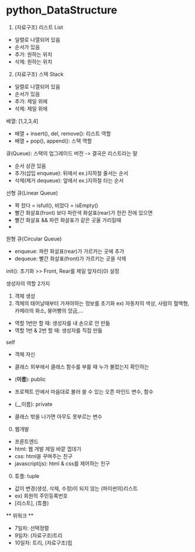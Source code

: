 # python_DataStructure

1. (자료구조) 리스트 List
- 일렬로 나열되어 있음
- 순서가 있음
- 추가: 원하는 위치
- 삭제: 원하는 위치

2. (자료구조) 스택 Stack
- 일렬로 나열되어 있음
- 순서가 있음
- 추가: 제일 위에
- 삭제: 제일 위에

배열: [1,2,3,4]
- 배열 + insert(), del, remove(): 리스트 역할
- 배열 + pop(), append(): 스택 역할

큐(Queue): 스택의 업그레이드 버전 -> 결국은 리스트라는 말
- 순서 상관 있음
- 추가(삽입 enqueue): 뒤에서 ex.)지하철 줄서는 순서
- 삭제(제거 dequeue): 앞에서 ex.)지하철 타는 순서

선형 큐(Linear Queue)
- 꽉 찼다 = isfull(), 비었다 = isEmpty() 
- 빨간 화살표(front) 보다 파란색 화살표(rear)가 한칸 전에 있으면 
- 빨간 화살표 && 파란 화살표가 같은 곳울 가리킬때
- 
원형 큐(Circular Queue)
- enqueue: 파란 화살표(rear)가 가르카는 곳에 추가
- dequeue: 빨간 화살표(front)가 가르키는 곳을 삭제

init(): 초기화 >> Front, Rear를 제일 앞자리(0) 설정


생성자의 역할 2가지
1) 객체 생성
2) 객체의 태어날때부터 가져야하는 정보를 초기화
ex) 자동차의 색상, 사람의 혈액형, 카메라의 화소, 붕어빵의 앙금,...
- 역할 1번만 할 때: 생성자를 내 손으로 안 만듦
- 역할 1번 & 2번 할 때: 생성자를 직접 만듦

self
- 객체 자신
- 클래스 외부에서 클래스 함수를 부를 때 누가 불렀는지 확인하는 

- (__이름__): public 
- 프로젝트 안에서 마음대로 불러 쓸 수 있는 오픈 마인드 변수, 함수
- (__이름): private
- 클래스 밖을 나가면 아무도 못부르는 변수

0. 웹개발
- 프론트엔드
- html: 웹 개발 제일 바깥 껍데기
- css: html을 꾸며주는 친구
- javascript(js): html & css를 제어하는 친구

0. 튜플: tuple
- 값이 변경(생성, 삭제, 수정)이 되지 않는 (파이썬의)리스트
- ex) 회원의 주민등록번호
- [리스트], (튜플)

** 위워크 **

- 7일차: 선택정렬
- 9일차: (자료구조)트리
- 10일차: 트리, (자료구조)힙
